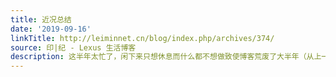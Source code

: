 ```yaml
---
title: 近况总结
date: '2019-09-16'
linkTitle: http://leiminnet.cn/blog/index.php/archives/374/
source: 印|纪 - Lexus 生活博客
description: 这半年太忙了，闲下来只想休息而什么都不想做致使博客荒废了大半年（从上一篇到今天刚好是整整6个月）。趁着今天生日，把半年的近况总结一番（按时间线整理）。
---
```

